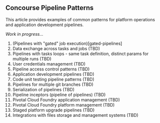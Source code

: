 
## Concourse Pipeline Patterns
This article provides examples of common patterns for platform operations and application development pipelines.

*Work in progress...*

1. (Pipelines with "gated" job execution)[gated-pipelines]
1. Data exchange across tasks and jobs (TBD)
1. Pipelines with tasks loops - same task definition, distinct params for multiple runs (TBD)
1. User credentials management (TBD)
1. Pipeline access control patterns (TBD)
1. Application development pipelines (TBD)
1. Code unit testing pipeline patterns (TBD)
1. Pipelines for multiple git branches (TBD)
1. Serialization of pipelines (TBD)
1. Pipeline inceptors (pipeline of pipelines) (TBD)
1. Pivotal Cloud Foundry application management (TBD)
1. Pivotal Cloud Foundry platform management (TBD)
1. Staged platform upgrade pipelines (TBD)
1. Integrations with files storage and management systems (TBD)
